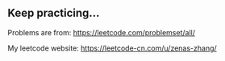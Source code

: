 ## Keep practicing...

Problems are from: https://leetcode.com/problemset/all/

My leetcode website: https://leetcode-cn.com/u/zenas-zhang/
